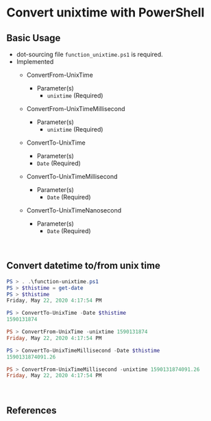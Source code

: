 Convert unixtime with PowerShell
============================

## Basic Usage

* dot-sourcing file `function_unixtime.ps1` is required.
* Implemented
  * ConvertFrom-UnixTime
    
    * Parameter(s)
      * `unixtime` (Required) 
    
  * ConvertFrom-UnixTimeMillisecond
  
    * Parameter(s)
      * `unixtime` (Required) 
  
  * ConvertTo-UnixTime
  
    * Parameter(s)
    * `Date` (Required) 
  
  * ConvertTo-UnixTimeMillisecond
  
    * Parameter(s)
      * `Date` (Required) 
  
  * ConvertTo-UnixTimeNanosecond
    * Parameter(s)
      - `Date` (Required) 
    
       

​    


## Convert datetime to/from unix time

```PowerShell
PS > . .\function-unixtime.ps1
PS > $thistime = get-date
PS > $thistime
Friday, May 22, 2020 4:17:54 PM

PS > ConvertTo-UnixTime -Date $thistime
1590131874

PS > ConvertFrom-UnixTime -unixtime 1590131874
Friday, May 22, 2020 4:17:54 PM

PS > ConvertTo-UnixTimeMillisecond -Date $thistime
1590131874091.26

PS > ConvertFrom-UnixTimeMillisecond -unixtime 1590131874091.26
Friday, May 22, 2020 4:17:54 PM

```

​        

## References

